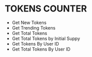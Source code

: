 # TOKENS COUNTER

- Get New Tokens
- Get Trending Tokens
- Get Total Tokens
- Get Total Tokens by Initial Suppy
- Get Tokens By User ID
- Get Total Tokens By User ID
